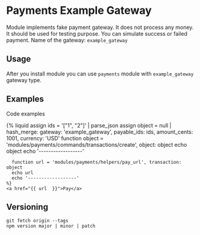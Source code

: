 # Payments Example Gateway

Module implements fake payment gateway. It does not process any money. It should be used for testing purpose. You can simulate success or failed payment.
Name of the gateway: `example_gateway`

## Usage

After you install module you can use `payments` module with `example_gateway` gateway type.

## Examples

Code examples

  {% liquid
      assign ids = '["1", "2"]' | parse_json
      assign object = null | hash_merge: gateway: 'example_gateway', payable_ids: ids, amount_cents: 1001, currency: 'USD'
      function object = 'modules/payments/commands/transactions/create', object: object
      echo object
      echo '------------------'

      function url = 'modules/payments/helpers/pay_url', transaction: object
      echo url
      echo '------------------'
    %}
    <a href="{{ url  }}">Pay</a>

## Versioning

```
git fetch origin --tags
npm version major | minor | patch
```
